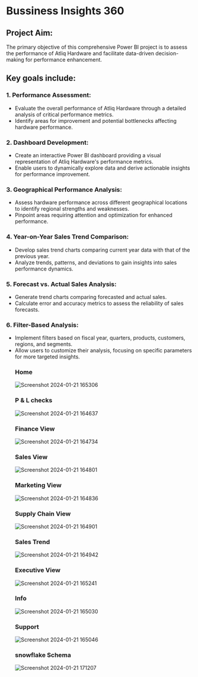 # Bussiness Insights 360
## Project Aim:  
The primary objective of this comprehensive Power BI project is to assess the performance of Atliq Hardware and facilitate data-driven decision-making for performance enhancement. 

## Key goals include:

### 1. Performance Assessment:  
  - Evaluate the overall performance of Atliq Hardware through a detailed analysis of critical performance metrics.
  - Identify areas for improvement and potential bottlenecks affecting hardware performance.  
### 2. Dashboard Development:

  - Create an interactive Power BI dashboard providing a visual representation of Atliq Hardware's performance metrics.
  - Enable users to dynamically explore data and derive actionable insights for performance improvement.
### 3. Geographical Performance Analysis:

  - Assess hardware performance across different geographical locations to identify regional strengths and weaknesses.
  - Pinpoint areas requiring attention and optimization for enhanced performance.
### 4. Year-on-Year Sales Trend Comparison:

  - Develop sales trend charts comparing current year data with that of the previous year.
  - Analyze trends, patterns, and deviations to gain insights into sales performance dynamics.
### 5. Forecast vs. Actual Sales Analysis:

  - Generate trend charts comparing forecasted and actual sales.
  - Calculate error and accuracy metrics to assess the reliability of sales forecasts.
### 6. Filter-Based Analysis:

  - Implement filters based on fiscal year, quarters, products, customers, regions, and segments.
  - Allow users to customize their analysis, focusing on specific parameters for more targeted insights.
    ### Home
    ![Screenshot 2024-01-21 165306](https://github.com/Amit-20-gr/Business-Insights-360/assets/157269493/6acd4c2b-dc7b-4e77-b744-bacf14315b57)
    ### P & L checks
    ![Screenshot 2024-01-21 164637](https://github.com/Amit-20-gr/Business-Insights-360/assets/157269493/67f1c632-db7e-4086-b455-5596caf0034d)
    ### Finance View
    ![Screenshot 2024-01-21 164734](https://github.com/Amit-20-gr/Business-Insights-360/assets/157269493/14d79515-3862-49ce-8efb-3139230f6c8f)
    ### Sales View
    ![Screenshot 2024-01-21 164801](https://github.com/Amit-20-gr/Business-Insights-360/assets/157269493/3f501ccd-6ffa-47e1-a669-8f38bf32cc46)
    ### Marketing View
    ![Screenshot 2024-01-21 164836](https://github.com/Amit-20-gr/Business-Insights-360/assets/157269493/d501a6e6-434c-4494-ba9c-0a00ff1190ff)
    ### Supply Chain View
    ![Screenshot 2024-01-21 164901](https://github.com/Amit-20-gr/Business-Insights-360/assets/157269493/4efbdde5-e47e-40c2-a9b4-443672d239af)
    ### Sales Trend
    ![Screenshot 2024-01-21 164942](https://github.com/Amit-20-gr/Business-Insights-360/assets/157269493/590c47bd-f1cc-4516-bbbe-0f7cb28a5f2d)
    ### Executive View
    ![Screenshot 2024-01-21 165241](https://github.com/Amit-20-gr/Business-Insights-360/assets/157269493/f623b3b2-52c3-459f-8fbd-7644a5e8ea8d)
    ### Info
    ![Screenshot 2024-01-21 165030](https://github.com/Amit-20-gr/Business-Insights-360/assets/157269493/92f49159-f180-48e4-83c3-f81ed51e024a)
    ### Support
    ![Screenshot 2024-01-21 165046](https://github.com/Amit-20-gr/Business-Insights-360/assets/157269493/6b5cb789-058f-4e52-abd5-613a7e71fad7)
    ### snowflake Schema
    ![Screenshot 2024-01-21 171207](https://github.com/Amit-20-gr/Business-Insights-360/assets/157269493/c1ab9f65-788c-4fd8-833c-71fd443dc7ba)
    
